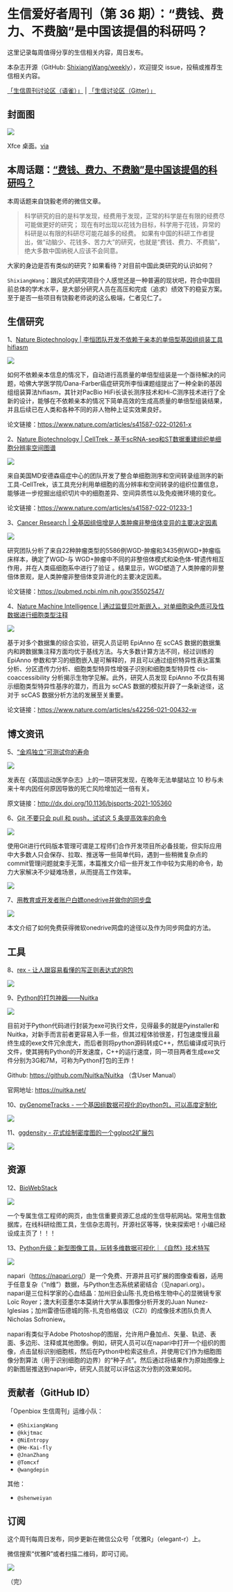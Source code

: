 # 生信爱好者周刊（第 36 期）：“费钱、费力、不费脑”是中国该提倡的科研吗？

这里记录每周值得分享的生信相关内容，周日发布。

本杂志开源（GitHub: [ShixiangWang/weekly](https://github.com/ShixiangWang/weekly)），欢迎提交 issue，投稿或推荐生信相关内容。

[「生信周刊讨论区（语雀）」](https://www.yuque.com/shixiangwang/bioinfo) | [「生信讨论区（Gitter）」](https://gitter.im/ShixiangWang/community)

## 封面图


![](https://files.mdnice.com/user/4331/54d702df-09c1-4924-96f7-14b6c3e8571b.png)


Xfce 桌面。[via](https://linux.cn/article-14735-1.html?utm_source=rss&utm_medium=rss)

## 本周话题：[“费钱、费力、不费脑”是中国该提倡的科研吗？](https://mp.weixin.qq.com/s/YvI-MLqR5b8S4bBc-jymWw)

本周话题来自饶毅老师的微信文章。

> 科学研究的目的是科学发现，经费用于发现，正常的科学是在有限的经费尽可能做更好的研究；
>现在有时出现以花钱为目标，科学用于花钱，异常的科研是以有限的科研尽可能花越多的经费。
>如果有中国的科研工作者提出，做“动脑少、花钱多、苦力大”的研究，也就是“费钱、费力、不费脑”，绝大多数中国纳税人应该不会同意。

大家的身边是否有类似的研究？如果看待？对目前中国此类研究的认识如何？

`ShixiangWang`：跟风式的研究项目个人感觉还是一种普遍的现状吧，符合中国目前总体的学术水平，是大部分研究人员在高压和完成（追求）绩效下的稳妥方案。至于是否一些项目有饶毅老师说的这么极端，仁者见仁了。


## 生信研究

1、[Nature Biotechnology | 李恒团队开发不依赖于亲本的单倍型基因组组装工具hifiasm](https://mp.weixin.qq.com/s/TNjPIdZhiYiUuht6gtOzJg)


![](https://files.mdnice.com/user/4331/4bf9b74c-fed8-4b94-8d89-f79f3330a3e2.png)


如何不依赖亲本信息的情况下，自动进行高质量的单倍型组装是一个亟待解决的问题，哈佛大学医学院/Dana-Farber癌症研究所李恒课题组提出了一种全新的基因组组装算法hifiasm，其针对PacBio HiFi长读长测序技术和Hi-C测序技术进行了全新的设计，能够在不依赖亲本的情况下简单高效的生成高质量的单倍型组装结果，并且后续已在人类和各种不同的非人物种上证实效果良好。

论文链接：<https://www.nature.com/articles/s41587-022-01261-x>

2、[Nature Biotechnology | CellTrek - 基于scRNA-seq和ST数据重建组织单细胞分辨率空间图谱](https://mp.weixin.qq.com/s/iClKlsekXtwt_tXF-fGQWg)


![](https://files.mdnice.com/user/4331/6fe1a5df-d3a7-40c3-b500-452477a51b97.png)

来自美国MD安德森癌症中心的团队开发了整合单细胞测序和空间转录组测序的新工具-CellTrek，该工具充分利用单细胞的高分辨率和空间转录的组织位置信息，能够进一步挖掘出组织切片中的细胞差异、空间异质性以及免疫微环境的变化。

论文链接：<https://www.nature.com/articles/s41587-022-01233-1>


3、[Cancer Research | 全基因组倍增是人类肿瘤非整倍体变异的主要决定因素](https://mp.weixin.qq.com/s/jj1O2VN_5SyjtFG_hphYmQ)


![](https://files.mdnice.com/user/4331/e507c126-6e70-474b-81c2-e7141321ed2c.png)

研究团队分析了来自22种肿瘤类型的5586例WGD-肿瘤和3435例WGD+肿瘤临床样本，确定了WGD-与 WGD+肿瘤中不同的非整倍体模式和染色体-臂遗传相互作用，并在人类癌细胞系中进行了验证 。结果显示，WGD塑造了人类肿瘤的非整倍体景观，是人类肿瘤非整倍体变异进化的主要决定因素。

论文链接：<https://pubmed.ncbi.nlm.nih.gov/35502547/>


4、[Nature Machine Intelligence | 通过监督贝叶斯嵌入，对单细胞染色质可及性数据进行细胞类型注释](https://mp.weixin.qq.com/s/oM4899mpfw4Up-F3am8lwQ)


![](https://files.mdnice.com/user/4331/a9703368-e57f-4b66-a4d4-9ce9a6fcd1e1.png)

基于对多个数据集的综合实验，研究人员证明 EpiAnno 在 scCAS 数据的数据集内和跨数据集注释方面均优于基线方法。与大多数计算方法不同，经过训练的 EpiAnno 参数和学习的细胞嵌入是可解释的，并且可以通过组织特异性表达富集分析、分区遗传力分析、细胞类型特异性增强子识别和细胞类型特异性 cis-coaccessibility 分析揭示生物学见解。此外，研究人员发现 EpiAnno 不仅具有揭示细胞类型特异性基序的潜力，而且为 scCAS 数据的模拟开辟了一条新途径，这对于 scCAS 数据分析方法的发展至关重要。

论文链接：<https://www.nature.com/articles/s42256-021-00432-w>

## 博文资讯

5、[“金鸡独立”可测试你的寿命](https://language.chinadaily.com.cn/a/202206/24/WS62b50593a310fd2b29e68392.html)


![](https://files.mdnice.com/user/4331/8ed9425c-34a4-4dc7-baa9-434a941daad0.png)

发表在《英国运动医学杂志》上的一项研究发现，在晚年无法单腿站立 10 秒与未来十年内因任何原因导致的死亡风险增加近一倍有关。

原文链接：<http://dx.doi.org/10.1136/bjsports-2021-105360>


6、[Git 不要只会 pull 和 push，试试这 5 条提高效率的命令](https://mp.weixin.qq.com/s/SVQUv5-ctNxz7xNjhqBM9g)


![](https://files.mdnice.com/user/4331/61443da2-5d53-4730-a7fc-785928464ca5.png)

使用Git进行代码版本管理可谓是工程师们合作开发项目所必备技能，但实际应用中大多数人只会保存、拉取、推送等一些简单代码，遇到一些稍微复杂点的commit管理问题就束手无策，本篇推文介绍一些开发工作中较为实用的命令，助力大家解决不少疑难场景，从而提高工作效率。


![](https://files.mdnice.com/user/4331/9345ed0b-7104-4aa2-8208-d220b5a64cd9.png)



7、[用教育或开发者账户白嫖onedrive并做你的同步盘](https://mp.weixin.qq.com/s/IjPG5O_-Nv6MT--U9jTuKw)


![](https://files.mdnice.com/user/4331/b40b5abd-ca78-480e-a276-59e7f526016d.png)

本文介绍了如何免费获得微软onedrive网盘的途径以及作为同步网盘的方法。


## 工具

8、[rex - 让人跟容易看懂的写正则表达式的R包](https://github.com/r-lib/rex)


![](https://files.mdnice.com/user/4331/e57ce162-e285-4683-8afb-1261e754b446.png)


9、[Python的打包神器——Nuitka](https://mp.weixin.qq.com/s/zwk9b7q_9oBUnJ5qfLaG7Q)


![](https://files.mdnice.com/user/4331/af44763b-cc78-4d2f-88d7-007d8967e191.png)

目前对于Python代码进行封装为exe可执行文件，见得最多的就是Pyinstaller和Nuitka，对新手而言前者更容易入手一些，但其过程体验很差，打包速度慢且最终生成的exe文件冗余庞大，而后者则将python源码转成C++，然后编译成可执行文件，使其拥有Python的开发速度，C++的运行速度，同一项目两者生成exe文件分别为3G和7M，可称为Python打包的王炸！

Github: <https://github.com/Nuitka/Nuitka> （含User Manual）

官网地址: <https://nuitka.net/>


10、[pyGenomeTracks - 一个基因组数据可视化的python包，可以高度定制化](https://github.com/deeptools/pyGenomeTracks)


![](https://files.mdnice.com/user/4331/97f98a40-9470-4192-ae1b-5fc75e3a4e2e.png)


11、[ggdensity - 花式绘制密度图的一个gglpot2扩展包](https://github.com/jamesotto852/ggdensity)


![](https://files.mdnice.com/user/4331/ecb5b41a-247b-4f55-95f9-b5b31b743dd3.png)


## 资源

12、[BioWebStack](https://hao.bioitee.com/)


![](https://files.mdnice.com/user/4331/711ff995-049e-468c-ab71-9b1b507e4580.png)

一个专属生信工程师的网页，由生信重要资源汇总成的生信导航网站。常用生信数据库，在线科研绘图工具，生信杂志周刊，开源社区等等，快来探索吧！小编已经设成主页了！！！


13、[Python升级：新型图像工具，玩转多维数据可视化｜《自然》技术特写](https://mp.weixin.qq.com/s/VuHwvRbMunnzDgEjoEHCKA)


![](https://files.mdnice.com/user/4331/9ede7eac-8243-4ddb-914b-348dba1d5596.png)

napari（<https://napari.org/>）是一个免费、开源并且可扩展的图像查看器，适用于任意复杂（“n维”）数据，与Python生态系统紧密结合（见napari.org）。napari是三位科学家的心血结晶：加州旧金山陈·扎克伯格生物中心的显微镜专家Loïc Royer；澳大利亚墨尔本莫纳什大学从事图像分析开发的Juan Nunez-Iglesias；加州雷德伍德城的陈-扎克伯格倡议（CZI）的成像技术团队负责人Nicholas Sofroniew。

napari有类似于Adobe Photoshop的图层，允许用户叠加点、矢量、轨迹、表面、多边形、注释或其他图像。例如，研究人员可以在napari中打开一个组织的图像，点击鼠标识别细胞核，然后在Python中检索这些点，并使用它们作为细胞图像分割算法（用于识别细胞的边界）的“种子点”。然后通过将结果作为原始图像上的新图层推送到napari中，研究人员就可以评估这次分割的效果如何。


## 贡献者（GitHub ID）

「Openbiox 生信周刊」运维小队：

- `@ShixiangWang`
- `@kkjtmac`
- `@NiEntropy`
- `@He-Kai-fly`
- `@JnanZhang`
- `@Tomcxf`
- `@wangdepin`

其他：

- `@shenweiyan`

## 订阅

这个周刊每周日发布，同步更新在微信公众号「优雅R」（elegant-r）上。

微信搜索“优雅R”或者扫描二维码，即可订阅。

![](https://cdn.nlark.com/yuque/0/2022/png/471931/1648306398708-897e7ad4-6008-40f8-9200-ddee834b09a7.png)

（完）

